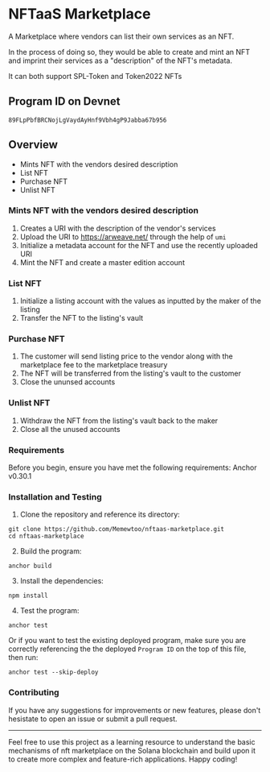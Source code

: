 # NFTaaS Marketplace

A Marketplace where vendors can list their own services as an NFT.

In the process of doing so, they would be able to create and mint 
an NFT and imprint their services as a "description" of the NFT's metadata.

It can both support SPL-Token and Token2022 NFTs

## Program ID on Devnet
`89FLpPbfBRCNojLgVaydAyHnf9Vbh4gP9Jabba67b956`

## Overview
* Mints NFT with the vendors desired description
* List NFT
* Purchase NFT
* Unlist NFT

### Mints NFT with the vendors desired description
1. Creates a URI with the description of the vendor's services
2. Upload the URI to https://arweave.net/ through the help of `umi`
3. Initialize a metadata account for the NFT and use the recently uploaded URI
4. Mint the NFT and create a master edition account

### List NFT
1. Initialize a listing account with the values as inputted by the maker of the listing
2. Transfer the NFT to the listing's vault

### Purchase NFT
1. The customer will send listing price to the vendor along with the marketplace fee to the marketplace treasury
2. The NFT will be transferred from the listing's vault to the customer
3. Close the ununsed accounts

### Unlist NFT
1. Withdraw the NFT from the listing's vault back to the maker
2. Close all the unused accounts

### Requirements 
Before you begin, ensure you have met the following requirements:
Anchor v0.30.1

### Installation and Testing
1. Clone the repository and reference its directory:
```
git clone https://github.com/Memewtoo/nftaas-marketplace.git
cd nftaas-marketplace
```

2. Build the program:
```
anchor build
```

3. Install the dependencies:
```
npm install
```

4. Test the program:
```
anchor test
```
Or if you want to test the existing deployed program, make sure you are correctly referencing the the deployed `Program ID` on the top of this file, then run:
```
anchor test --skip-deploy
```

### Contributing
If you have any suggestions for improvements or new features, please don't hesistate to open an issue or submit a pull request.

---------------------------------------------------
Feel free to use this project as a learning resource to understand the basic mechanisms of nft marketplace on the Solana blockchain and build upon it to create more complex and feature-rich applications. Happy coding!



